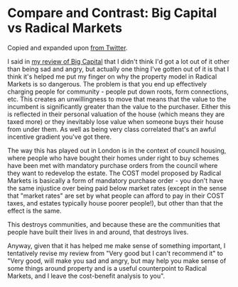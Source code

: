 # Compare and Contrast: Big Capital vs Radical Markets

Copied and expanded upon [from Twitter](https://twitter.com/DRMacIver/status/1052592117879463937).

I said in [my review of Big Capital](https://notebook.drmaciver.com/posts/2018-10-16-10:42.html) that I didn't think I'd got a lot out of it other than being sad and angry, but actually one thing I've gotten out of it is that I think it's helped me put my finger on why the property model in Radical Markets is so dangerous.
The problem is that you end up effectively charging people for community - people put down roots, form connections, etc. This creates an unwillingness to move that means that the value to the incumbent is significantly greater than the value to the purchaser.
Either this is reflected in their personal valuation of the house (which means they are taxed more) or they inevitably lose value when someone buys their house from under them.
As well as being very class correlated that's an awful incentive gradient you've got there.

The way this has played out in London is in the context of council housing, where people who have bought their homes under right to buy schemes have been met with mandatory purchase orders from the council where they want to redevelop the estate.
The COST model proposed by Radical Markets is basically a form of mandatory purchase order - you don't have the same injustice over being paid below market rates (except in the sense that "market rates" are set by what people can afford to pay in their COST taxes, and estates typically house poorer people!), but other than that the effect is the same.

This destroys communities, and because these are the communities that people have built their lives in and around, that destroys lives.

Anyway, given that it has helped me make sense of something important, I tentatively revise my review from "Very good but I can't recommend it" to "Very good, will make you sad and angry, but may help you make sense of some things around property and is a useful counterpoint to Radical Markets, and I leave the cost-benefit analysis to you".

